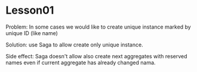 # Lesson01

Problem: In some cases we would like to create unique instance marked by unique ID (like name)

Solution: use Saga to allow create only unique instance.

Side effect:
Saga doesn't allow also create next aggregates with reserved names even if current aggregate has already changed nama.

